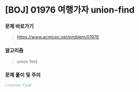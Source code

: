 # [BOJ] 01976 여행가자 union-find

### 문제 바로가기

>  https://www.acmicpc.net/problem/01976

### 알고리즘

> union find

### 문제 풀이 및 주의

```c++
//union-find
```

